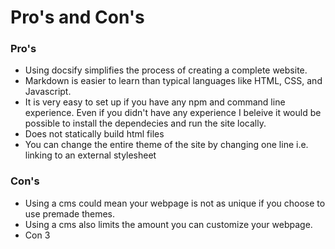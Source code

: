 # Pro's and Con's 

### Pro's

* Using docsify simplifies the process of creating a complete website. 
* Markdown is easier to learn than typical languages like HTML, CSS, and Javascript. 
* It is very easy to set up if you have any npm and command line experience. Even if you didn't have any experience I beleive it would be possible to install the dependecies and run the site locally. 
* Does not statically build html files
* You can change the entire theme of the site by changing one line i.e. linking to an external stylesheet

### Con's 

* Using a cms could mean your webpage is not as unique if you choose to use premade themes. 
* Using a cms also limits the amount you can customize your webpage. 
* Con 3